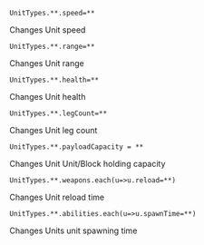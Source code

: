 ```
UnitTypes.**.speed=**
```
Changes Unit speed

```
UnitTypes.**.range=**
```
Changes Unit range

```
UnitTypes.**.health=**
```
Changes Unit health

```
UnitTypes.**.legCount=**
```
Changes Unit leg count

```
UnitTypes.**.payloadCapacity = **
```
Changes Unit Unit/Block holding capacity

```
UnitTypes.**.weapons.each(u=>u.reload=**)
```
Changes Unit reload time

```
UnitTypes.**.abilities.each(u=>u.spawnTime=**)
```
Changes Units unit spawning time
